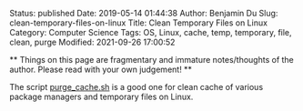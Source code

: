 Status: published
Date: 2019-05-14 01:44:38
Author: Benjamin Du
Slug: clean-temporary-files-on-linux
Title: Clean Temporary Files on Linux
Category: Computer Science
Tags: OS, Linux, cache, temp, temporary, file, clean, purge
Modified: 2021-09-26 17:00:52

**
Things on this page are fragmentary and immature notes/thoughts of the author.
Please read with your own judgement!
**

The script
[purge_cache.sh](https://github.com/dclong/docker-ubuntu_b/blob/dev/scripts/sys/purge_cache.sh)
is a good one for clean cache of various package managers 
and temporary files on Linux.
